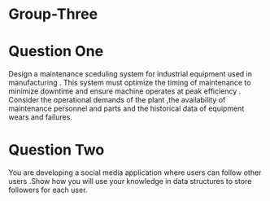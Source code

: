 # Group-Three
# Question One
Design a maintenance sceduling system for industrial equipment used in manufacturing . This system must optimize the timing of maintenance to minimize downtime and ensure machine operates at peak efficiency . Consider the operational demands of the plant ,the availability of maintenance personnel and parts and the historical data of equipment wears and failures.
# Question Two
You are developing a social media application where users can follow other users .Show how you will use your knowledge in data structures to store followers for each user.
